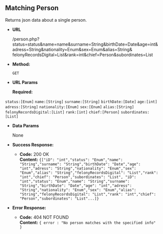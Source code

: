 **Matching Person**
----
  Returns json data about a single person.

* **URL**

  /person.php?status=status&name=name&surname=String&birthDate=Date&age=int&adress=String&nationality=Enum&sex=Enum&alias=String& felonyRecordsDigital=List&rank=int&chief=Person&subordinates=List

* **Method:**

  `GET`
  
*  **URL Params**

   **Required:**
 
  `status:[Enum]`
  `name:[String]`
  `surname:[String]`
  `birthDate:[Date]`
  `age:[int]`
  `adress:[String]`
  `nationality:[Enum]`
  `sex:[Enum]`
  `alias:[String]`
  `felonyRecordsDigital:[List]`
  `rank:[int]`
  `chief:[Person]`
  `subordinates:[List]`

* **Data Params**

   None

* **Success Response:**

  * **Code:** 200 OK<br />
    **Content:** `{["iD": "int","status": "Enum","name": "String","surname": "String","birthDate": "Date","age": "int","adress": "String","nationality": "Enum","sex": "Enum","alias": "String","felonyRecordsDigital": "List","rank": "int","chief": "Person","subordinates": "List", "iD": "int","status": "Enum","name": "String","surname": "String","birthDate": "Date","age": "int","adress": "String","nationality": "Enum","sex": "Enum","alias": "String","felonyRecordsDigital": "List","rank": "int","chief": "Person","subordinates": "List"...]}`
 
* **Error Response:**

  * **Code:** 404 NOT FOUND <br />
    **Content:** `{ error : "No person matches with the specified info" }`

